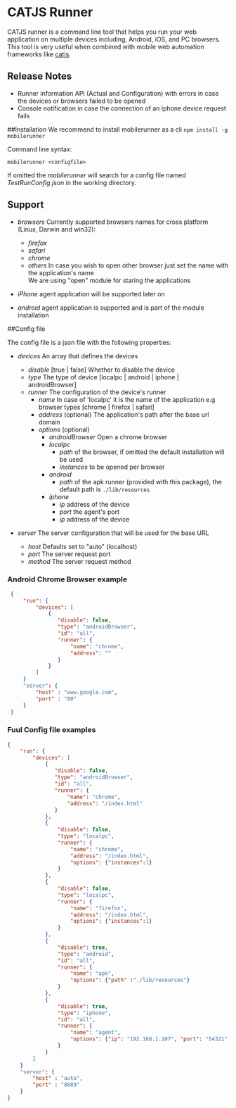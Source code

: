 # CATJS Runner

CATJS runner is a command line tool that helps you run your web application on multiple devices including, Android, iOS, and PC browsers.
This tool is very useful when combined with mobile web automation frameworks like [catjs](https://www.npmjs.org/package/catjs).

## Release Notes

* Runner information API (Actual and Configuration) with errors in case the devices or browsers failed to be opened
* Console notification in case the connection of an iphone device request fails


##Installation
We recommend to install mobilerunner as a cli
 `npm install -g mobilerunner`

 Command line syntax:

 `mobilerunner <configfile>`

 If omitted the *mobilerunner* will search for a config file named *TestRunConfig.json* in the working directory.  

## Support
* *browsers* Currently supported browsers names for cross platform (Linux, Darwin and win32):  
  
    * *firefox*
    * *safari*
    * *chrome*  
    * *others* In case you wish to open other browser just set the name with the application's name    
        We are using "open" module for staring the applications  
 
* *iPhone* agent application will be supported later on
* *android* agent application is supported and is part of the module installation

##Config file

 The config file is a json file with the following properties:

 * *devices* An array that defines the devices
    * *disable* [true | false] Whether to disable the device
    * *type* The type of device [localpc | android | iphone | androidBrowser]
    * *runner* The configuration of the device's runner
        * *name*  In case of 'localpc' it is the name of the application e.g browser types [chrome | firefox | safari]
        * *address*  (optional) The application's path after the base url domain
        * *options*  (optional) 
            * *androidBrowser* Open a chrome browser 
            * *localpc* 
                * *path* of the browser, if omitted the default installation will be used
                * *instances* to be opened per browser
            * *android*
                * *path* of the apk runner (provided with this package), the default path is `./lib/resources`
            * *iphone* 
                * *ip* address of the device 
                * *port* the agent's port 
                * *ip* address of the device 

 * *server* The server configuration that will be used for the base URL
    * *host* Defaults set to "auto" (localhost) 
    * *port* The server request port
    * *method* The server request method  


### Android Chrome Browser example
```json
 {
     "run": {
         "devices": [
             {
                "disable": false,
                "type": "androidBrowser",
                "id": "all",
                "runner": {
                    "name": "chrome",
                    "address": ""
                }
             }            
         ]
     }
     "server": {
         "host" : "www.google.com",
         "port" : "80"         
     }
 }
 ```

### Fuul Config file examples

 ```json
 {
     "run": {
         "devices": [
             {
                "disable": false,
                "type": "androidBrowser",
                "id": "all",
                "runner": {
                    "name": "chrome",
                    "address": "/index.html"
                }
             },
             {
                 "disable": false,
                 "type": "localpc",
                 "runner": {
                     "name": "chrome",
                     "address": "/index.html",
                     "options": {"instances":1}
                 }
             },
             {
                 "disable": false,
                 "type": "localpc",
                 "runner": {
                     "name": "firefox",
                     "address": "/index.html",
                     "options": {"instances":1}
                 }
             },
             {
                 "disable": true,
                 "type": "android",
                 "id": "all",
                 "runner": {
                     "name": "apk",
                     "options": {"path" :"./lib/resources"}
                 }
             },
             {
                 "disable": true,
                 "type": "iphone",
                 "id": "all",
                 "runner": {
                     "name": "agent",
                     "options": {"ip": "192.168.1.107", "port": "54321", "path": "/cat", "timeout": 20000}
                 }
             }
         ]
     }
     "server": {
         "host" : "auto",
         "port" : "8089"         
     }
 }
 ```

